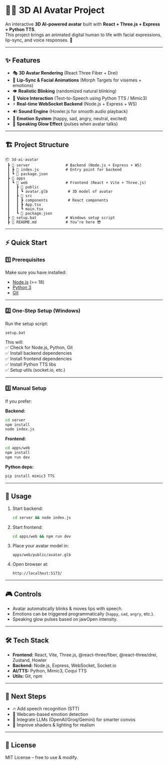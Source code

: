 
# 🧑‍🚀 3D AI Avatar Project

An interactive **3D AI-powered avatar** built with **React + Three.js + Express + Python TTS**.  
This project brings an animated digital human to life with facial expressions, lip-sync, and voice responses. 🚀

---

## ✨ Features

- 🎭 **3D Avatar Rendering** (React Three Fiber + Drei)  
- 👄 **Lip-Sync & Facial Animations** (Morph Targets for visemes + emotions)  
- 👁 **Realistic Blinking** (randomized natural blinking)  
- 🎤 **Voice Interaction** (Text-to-Speech using Python TTS / Mimic3)  
- ⚡ **Real-time WebSocket Backend** (Node.js + Express + WS)  
- 🔊 **Sound Engine** (Howler.js for smooth audio playback)  
- 🌈 **Emotion System** (happy, sad, angry, neutral, excited)  
- 💫 **Speaking Glow Effect** (pulses when avatar talks)  

---

## 🏗️ Project Structure

```
📦 3d-ai-avatar
 ┣ 📂 server                # Backend (Node.js + Express + WS)
 ┃ ┣ 📜 index.js            # Entry point for backend
 ┃ ┗ 📜 package.json
 ┣ 📂 apps
 ┃ ┗ 📂 web                 # Frontend (React + Vite + Three.js)
 ┃   ┣ 📂 public
 ┃   ┃ ┗ avatar.glb         # 3D model of avatar
 ┃   ┣ 📂 src
 ┃   ┃ ┣ components         # React components
 ┃   ┃ ┣ App.tsx
 ┃   ┃ ┗ main.tsx
 ┃   ┗ 📜 package.json
 ┣ 📜 setup.bat             # Windows setup script
 ┣ 📜 README.md             # You’re here 😎
```

---

## ⚡ Quick Start

### 1️⃣ Prerequisites

Make sure you have installed:

- [Node.js](https://nodejs.org/) (>= 18)  
- [Python 3](https://www.python.org/downloads/)  
- [Git](https://git-scm.com/)  

---

### 2️⃣ One-Step Setup (Windows)

Run the setup script:

```bash
setup.bat
```

This will:  
✅ Check for Node.js, Python, Git  
✅ Install backend dependencies  
✅ Install frontend dependencies  
✅ Install Python TTS libs  
✅ Setup utils (socket.io, etc.)  

---

### 3️⃣ Manual Setup

If you prefer:

**Backend:**

```bash
cd server
npm install
node index.js
```

**Frontend:**

```bash
cd apps/web
npm install
npm run dev
```

**Python deps:**

```bash
pip install mimic3 TTS
```

---

## 🚀 Usage

1. Start backend:  

   ```bash
   cd server && node index.js
   ```

2. Start frontend:  

   ```bash
   cd apps/web && npm run dev
   ```

3. Place your avatar model in:  

   ```
   apps/web/public/avatar.glb
   ```

4. Open browser at:  
   ```
   http://localhost:5173/
   ```

---

## 🎮 Controls

- Avatar automatically blinks & moves lips with speech.  
- Emotions can be triggered programmatically (`happy`, `sad`, `angry`, etc.).  
- Speaking glow pulses based on jawOpen intensity.  

---

## 🛠️ Tech Stack

- **Frontend:** React, Vite, Three.js, @react-three/fiber, @react-three/drei, Zustand, Howler  
- **Backend:** Node.js, Express, WebSocket, Socket.io  
- **AI/TTS:** Python, Mimic3, Coqui TTS  
- **Utils:** Git, npm  

---

## 📌 Next Steps

- 🔥 Add speech recognition (STT)  
- 🎥 Webcam-based emotion detection  
- 🧠 Integrate LLMs (OpenAI/Groq/Gemini) for smarter convos  
- 🎨 Improve shaders & lighting for realism  

---

## 📜 License

MIT License – free to use & modify.  
